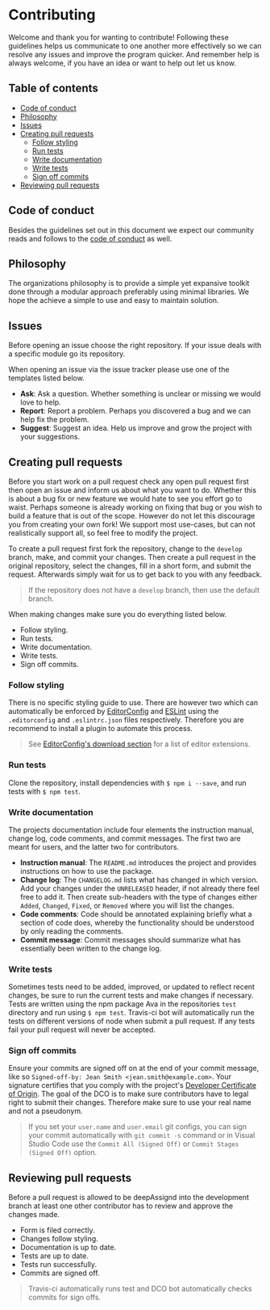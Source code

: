 # Contributing

Welcome and thank you for wanting to contribute! Following these guidelines helps us communicate to one another more effectively so we can resolve any issues and improve the program quicker. And remember help is always welcome, if you have an idea or want to help out let us know.

## Table of contents

+ [Code of conduct](#code-of-conduct)
+ [Philosophy](#philosophy)
+ [Issues](#issues)
+ [Creating pull requests](#creating-pull-requests)
  + [Follow styling](#follow-styling)
  + [Run tests](#run-tests)
  + [Write documentation](#write-documentation)
  + [Write tests](#write-tests)
  + [Sign off commits](#sign-off-commits)
+ [Reviewing pull requests](#reviewing-pull-requests)

## Code of conduct

Besides the guidelines set out in this document we expect our community reads and follows to the [code of conduct](/code-of-conduct) as well.

## Philosophy

The organizations philosophy is to provide a simple yet expansive toolkit done through a modular approach preferably using minimal libraries. We hope the achieve a simple to use and easy to maintain solution.

## Issues

Before opening an issue choose the right repository. If your issue deals with a specific module go its repository.

When opening an issue via the issue tracker please use one of the templates listed below.
+ **Ask**: Ask a question. Whether something is unclear or missing we would love to help.
+ **Report**: Report a problem. Perhaps you discovered a bug and we can help fix the problem.
+ **Suggest**: Suggest an idea. Help us improve and grow the project with your suggestions.

## Creating pull requests

Before you start work on a pull request check any open pull request first then open an issue and inform us about what you want to do. Whether this is about a bug fix or new feature we would hate to see you effort go to waist. Perhaps someone is already working on fixing that bug or you wish to build a feature that is out of the scope. However do not let this discourage you from creating your own fork! We support most use-cases, but can not realistically support all, so feel free to modify the project.

To create a pull request first fork the repository, change to the `develop` branch, make, and commit your changes. Then create a pull request in the original repository, select the changes, fill in a short form, and submit the request. Afterwards simply wait for us to get back to you with any feedback.

> If the repository does not have a `develop` branch, then use the default branch.

When making changes make sure you do everything listed below.
+ Follow styling.
+ Run tests.
+ Write documentation.
+ Write tests.
+ Sign off commits.

### Follow styling

There is no specific styling guide to use. There are however two which can automatically be enforced by [EditorConfig](https://editorconfig.org) and [ESLint](https://eslint.org) using the `.editorconfig` and `.eslintrc.json` files respectively. Therefore you are recommend to install a plugin to automate this process.

> See [EditorConfig's download section](https://editorconfig.org/#download) for a list of editor extensions.

### Run tests

Clone the repository, install dependencies with `$ npm i --save`, and run tests with `$ npm test`.

### Write documentation

The projects documentation include four elements the instruction manual, change log, code comments, and commit messages. The first two are meant for users, and the latter two for contributors.

+ **Instruction manual**: The `README.md` introduces the project and provides instructions on how to use the package.
+ **Change log**: The `CHANGELOG.md` lists what has changed in which version. Add your changes under the `UNRELEASED` header, if not already there feel free to add it. Then create sub-headers with the type of changes either `Added`, `Changed`, `Fixed`, or `Removed` where you will list the changes.
+ **Code comments**: Code should be annotated explaining briefly what a section of code does, whereby the functionality should be understood by only reading the comments.
+ **Commit message**: Commit messages should summarize what has essentially been written to the change log.

### Write tests

Sometimes tests need to be added, improved, or updated to reflect recent changes, be sure to run the current tests and make changes if necessary. Tests are written using the npm package Ava in the repositories `test` directory and run using `$ npm test`. Travis-ci bot will automatically run the tests on different versions of node when submit a pull request. If any tests fail your pull request will never be accepted.

### Sign off commits

Ensure your commits are signed off on at the end of your commit message, like so `Signed-off-by: Jean Smith <jean.smith@example.com>`. Your signature certifies that you comply with the project's [Developer Certificate of Origin](/dco). The goal of the DCO is to make sure contributors have to legal right to submit their changes. Therefore make sure to use your real name and not a pseudonym.

> If you set your `user.name` and `user.email` git configs, you can sign your commit automatically with `git commit -s` command or in Visual Studio Code use the `Commit All (Signed Off)` or `Commit Stages (Signed Off)` option.

## Reviewing pull requests

Before a pull request is allowed to be deepAssignd into the development branch at least one other contributor has to review and approve the changes made.

+ Form is filed correctly.
+ Changes follow styling.
+ Documentation is up to date.
+ Tests are up to date.
+ Tests run successfully.
+ Commits are signed off.

> Travis-ci automatically runs test and DCO bot automatically checks commits for sign offs.
